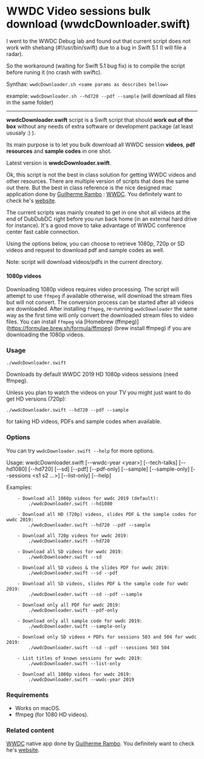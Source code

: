 WWDC Video sessions bulk download (wwdcDownloader.swift)
================
I went to the WWDC Debug lab and found out that current script does not work with shebang (#!/usr/bin/swift) due to a bug in Swift 5.1 (I will file a radar).

So the workaround (waiting for Swift 5.1 bug fix) is to compile the script before runing it (no crash with swiftc).

Synthax: `wwdcDownloader.sh <same params as describes bellow>`

example: `wwdcDownloader.sh --hd720 --pdf --sample` (will download all files in the same folder)

** **

**wwdcDownloader.swift** script is a Swift script that should **work out of the box** without any needs of extra software or development package (at least ususaly :) ).


Its main purpose is to let you bulk download all WWDC session **videos**, **pdf resources** and **sample codes** in one shot.

Latest version is **wwdcDownloader.swift**.

Ok, this script is not the best in class solution for getting WWDC videos and other resources. There are multiple version of scripts that does the same out there. But the best in class reference is the nice designed mac application done by [Guilherme Rambo](https://github.com/insidegui) : [WWDC](https://github.com/insidegui/WWDC). You definitely want to check he's [website](https://wwdc.io).

The current scripts was mainly created to get in one shot all videos at the end of DubDubDC right before you run back home (in an external hard drive for instance). It's a good move to take advantage of WWDC conference center fast cable connection.

Using the options below, you can choose to retrieve 1080p, 720p or SD videos and request to download pdf and sample codes as well.

Note: script will download videos/pdfs in the current directory.

#### 1080p videos
Downloading 1080p videos requires video processing. The script will attempt to use `ffmpeg` if available otherwise, will download the stream files but will not convert. The conversion process can be started after all videos are downloaded. After installing `ffmpeg`, re-running `wwdcDownloader` the same way as the first time will only convert the downloaded stream files to video files. You can install `ffmpeg` via  [Homebrew (ffmpeg)] (https://formulae.brew.sh/formula/ffmpeg) (brew install ffmpeg) if you are downloading the 1080p videos. 

### Usage
`./wwdcDownloader.swift`

Downloads by default WWDC 2019 HD 1080p videos sessions (need ffmpeg).

Unless you plan to watch the videos on your TV you might just want to do get HD versions (720p):

`./wwdcDownloader.swift --hd720 --pdf --sample`

for taking HD videos, PDFs and sample codes when available.

### Options
You can try `wwdcDownloader.swift --help` for more options.

Usage: 	wwdcDownloader.swift [--wwdc-year &lt;year&gt;] [--tech-talks] [--hd1080] [--hd720] [--sd] [--pdf] [--pdf-only] [--sample] [--sample-only] [--sessions &lt;s1 s2 ...&gt;] [--list-only] [--help]

Examples:

		- Download all 1080p videos for wwdc 2019 (default):
			./wwdcDownloader.swift --hd1080
			
		- Download all HD (720p) videos, slides PDF & the sample codes for wwdc 2019:
			./wwdcDownloader.swift --hd720 --pdf --sample

		- Download all 720p videos for wwdc 2019:
			./wwdcDownloader.swift --hd720
			
		- Download all SD videos for wwdc 2019:
			./wwdcDownloader.swift --sd
			
		- Download all SD videos & the slides PDF for wwdc 2019:
			./wwdcDownloader.swift --sd --pdf

		- Download all SD videos, slides PDF & the sample code for wwdc 2019:
			./wwdcDownloader.swift --sd --pdf --sample
		
		- Download only all PDF for wwdc 2019:
			./wwdcDownloader.swift --pdf-only
		
		- Download only all sample code for wwdc 2019:
			./wwdcDownloader.swift --sample-only

		- Download only SD videos + PDFs for sessions 503 and 504 for wwdc 2019:
			./wwdcDownloader.swift --sd --pdf --sessions 503 504

		- List titles of known sessions for wwdc 2019:
			./wwdcDownloader.swift --list-only

		- Download all 1080p videos for wwdc 2019:
			./wwdcDownloader.swift --wwdc-year 2019

### Requirements
* Works on macOS.
* ffmpeg (for 1080 HD videos).

### Related content
[WWDC](https://github.com/insidegui/WWDC) native app done by [Guilherme Rambo](https://github.com/insidegui). You definitely want to check he's [website](https://wwdc.io).
